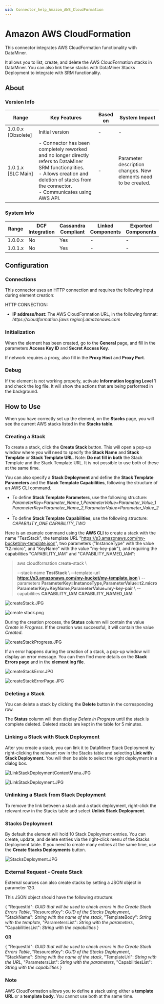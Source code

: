 ```yaml
---
uid: Connector_help_Amazon_AWS_CloudFormation
---
```


# Amazon AWS CloudFormation

This connector integrates AWS CloudFormation functionality with DataMiner.

It allows you to list, create, and delete the AWS CloudFormation stacks in DataMiner. You can also link these stacks with DataMiner Stacks Deployment to integrate with SRM functionality.

## About

### Version Info

| Range | Key Features | Based on | System Impact |
|--|--|--|--|
| 1.0.0.x [Obsolete] | Initial version | - | - |
| 1.0.1.x [SLC Main] | - Connector has been completely reworked and no longer directly refers to DataMiner SRM functionalities. <br>- Allows creation and deletion of stacks from the connector. <br>- Communicates using AWS API. | - | Parameter description changes. New elements need to be created. |

### System Info

| Range     | DCF Integration     | Cassandra Compliant     | Linked Components     | Exported Components     |
|-----------|---------------------|-------------------------|-----------------------|-------------------------|
| 1.0.0.x   | No                  | Yes                     | -                     | -                       |
| 1.0.1.x   | No                  | Yes                     | -                     | -                       |

## Configuration

### Connections

This connector uses an HTTP connection and requires the following input during element creation:

HTTP CONNECTION:

- **IP address/host**: The AWS CloudFormation URL, in the following format: *https://cloudformation.\[aws region\].amazonaws.com*

### Initialization

When the element has been created, go to the **General** page, and fill in the parameters **Access Key ID** and **Secret Access Key**.

If network requires a proxy, also fill in the **Proxy Host** and **Proxy Port**.

### Debug

If the element is not working properly, activate **Information logging Level 1** and check the log file. It will show the actions that are being performed in the background.

## How to Use

When you have correctly set up the element, on the **Stacks** page, you will see the current AWS stacks listed in the **Stacks table**.

### Creating a Stack

To create a stack, click the **Create Stack** button. This will open a pop-up window where you will need to specify the **Stack Name** and **Stack Template** or **Stack Template URL**.
Note: **Do not fill in both** the Stack Template and the Stack Template URL. It is not possible to use both of these at the same time.

You can also specify a **Stack Deployment** and define the **Stack Template Parameters** and the **Stack Template Capabilities**, following the structure of an AWS CLI command.

- To define **Stack Template Parameters**, use the following structure: *ParameterKey=Parameter_Name_1,ParameterValue=Parameter_Value_1 ParameterKey=Parameter_Name_2,ParameterValue=Parameter_Value_2.*
- To define **Stack Template Capabilities**, use the following structure: *CAPABILITY_ONE CAPABILITY_TWO*

Here is an example command using the **AWS CLI** to create a stack with the name "TestStack", the template URL "https://s3.amazonaws.com/my-bucket/my-template.json", two parameters ("InstanceType" with the value "t2.micro", and "KeyName" with the value "my-key-pair"), and requiring the capabilities "CAPABILITY_IAM" and "CAPABILITY_NAMED_IAM":

> aws cloudformation create-stack \\
>
> --stack-name **TestStack** \\
> --template-url **https://s3.amazonaws.com/my-bucket/my-template.json \\**
> --parameters **ParameterKey=InstanceType,ParameterValue=t2.micro ParameterKey=KeyName,ParameterValue=my-key-pair \\**
> --capabilities **CAPABILITY_IAM CAPABILITY_NAMED_IAM**

![createStack.JPG](~/connector/images/Amazon_AWS_CloudFormation_createStack.JPG)

![create stack.png](~/connector/images/Amazon_AWS_CloudFormation_create_stack.png)

During the creation process, the **Status** column will contain the value *Create in Progress*. If the creation was successful, it will contain the value *Created*.

![createStackProgress.JPG](~/connector/images/Amazon_AWS_CloudFormation_createStackProgress.JPG)

If an error happens during the creation of a stack, a pop-up window will display an error message. You can then find more details on the **Stack Errors page** and in the **element log file**.

![createStackError.JPG](~/connector/images/Amazon_AWS_CloudFormation_createStackError.JPG)

![createStackErrorPage.JPG](~/connector/images/Amazon_AWS_CloudFormation_createStackErrorPage.JPG)

### Deleting a Stack

You can delete a stack by clicking the **Delete** button in the corresponding row.

The **Status** column will then display *Delete in Progress* until the stack is complete deleted. Deleted stacks are kept in the table for 5 minutes.

### Linking a Stack with Stack Deployment

After you create a stack, you can link it to DataMiner Stack Deployment by right-clicking the relevant row in the Stacks table and selecting **Link with Stack Deployment.** You will then be able to select the right deployment in a dialog box.

![LinkStackDeploymentContextMenu.JPG](~/connector/images/Amazon_AWS_CloudFormation_LinkStackDeploymentContextMenu.JPG)

![LinkStackDeployment.JPG](~/connector/images/Amazon_AWS_CloudFormation_LinkStackDeployment.JPG)

### Unlinking a Stack from Stack Deployment

To remove the link between a stack and a stack deployment, right-click the relevant row in the Stacks table and select **Unlink Stack Deployment**.

### Stacks Deployment

By default the element will hold 10 Stack Deployment entries. You can create, update, and delete entries via the right-click menu of the Stacks Deployment table. If you need to create many entries at the same time, use the **Create Stacks Deployments** button.

![StacksDeployment.JPG](~/connector/images/Amazon_AWS_CloudFormation_StacksDeployment.JPG)

### External Request - Create Stack

External sources can also create stacks by setting a JSON object in parameter 120.

This JSON object should have the following structure:

{
"RequestId": *GUID that will be used to check errors in the Create Stack Errors Table*,
"ResourceKey": *GUID of the Stacks Deployment*,
"StackName": *String with the name of the stack*,
"TemplateBody": *String with the template*,
"ParametersList": *String with the parameters*,
"CapabilitiesList": *String with the capabilities*
}

**OR**

{
"RequestId": *GUID that will be used to check errors in the Create Stack Errors Table*,
"ResourceKey": *GUID of the Stacks Deployment*,
"StackName": *String with the name of the stack*,
"TemplateUrl": *String with the URL*,
"ParametersList": *String with the parameters*,
"CapabilitiesList": *String with the capabilities*
}

### Note

AWS CloudFormation allows you to define a stack using either a **template URL** or a **template body**. You cannot use both at the same time.
